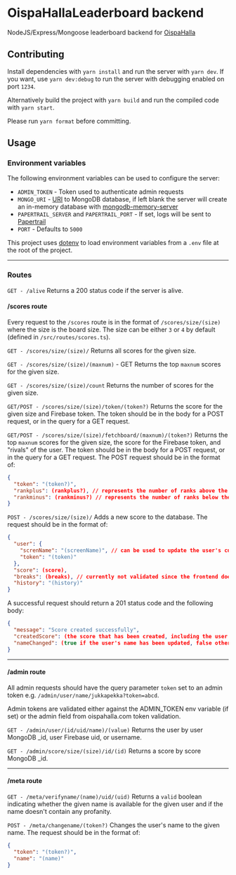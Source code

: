 # OispaHallaLeaderboard backend

NodeJS/Express/Mongoose leaderboard backend for [OispaHalla](https://github.com/hallabois/OispaHalla)

## Contributing

Install dependencies with `yarn install` and run the server with `yarn dev`. If you want, use `yarn dev:debug` to run the server with debugging enabled on port `1234`.

Alternatively build the project with `yarn build` and run the compiled code with `yarn start`.

Please run `yarn format` before committing.

## Usage

### Environment variables

The following environment variables can be used to configure the server:

- `ADMIN_TOKEN` - Token used to authenticate admin requests
- `MONGO_URI` - [URI](https://www.mongodb.com/docs/manual/reference/connection-string/) to MongoDB database, if left blank the server will create an in-memory database with [mongodb-memory-server](https://www.npmjs.com/package/mongodb-memory-server)
- `PAPERTRAIL_SERVER` and `PAPERTRAIL_PORT` - If set, logs will be sent to [Papertrail](https://papertrailapp.com/)
- `PORT` - Defaults to `5000`

This project uses [dotenv](https://www.npmjs.com/package/dotenv) to load environment variables from a `.env` file at the root of the project.

---

### Routes

`GET - /alive`
Returns a 200 status code if the server is alive.

#### /scores route

Every request to the `/scores` route is in the format of `/scores/size/(size)` where the size is the board size. The size can be either `3` or `4` by default (defined in `/src/routes/scores.ts`).

`GET - /scores/size/(size)/`
Returns all scores for the given size.

`GET - /scores/size/(size)/(maxnum)` - GET
Returns the top `maxnum` scores for the given size.

`GET - /scores/size/(size)/count`
Returns the number of scores for the given size.

`GET/POST - /scores/size/(size)/token/(token?)`
Returns the score for the given size and Firebase token. The token should be in the body for a POST request, or in the query for a GET request.

`GET/POST - /scores/size/(size)/fetchboard/(maxnum)/(token?)`
Returns the top `maxnum` scores for the given size, the score for the Firebase token, and "rivals" of the user. The token should be in the body for a POST request, or in the query for a GET request. The POST request should be in the format of:

```json
{
  "token": "(token?)",
  "rankplus": (rankplus?), // represents the number of ranks above the user's rank to include (=worse scores)
  "rankminus": (rankminus?) // represents the number of ranks below the user's rank to include (= better scores)
}
```

`POST - /scores/size/(size)/`
Adds a new score to the database. The request should be in the format of:

```json
{
  "user": {
    "screnName": "(screenName)", // can be used to update the user's current name
    "token": "(token)"
  },
  "score": (score),
  "breaks": (breaks), // currently not validated since the frontend doesn't keep track of breaks, so the leaderboard uses the one returned by HAC
  "history": "(history)"
}
```

A successful request should return a 201 status code and the following body:

```json
{
  "message": "Score created successfully",
  "createdScore": (the score that has been created, including the user and hash information)
  "nameChanged": (true if the user's name has been updated, false otherwise)
}
```

---

#### /admin route

All admin requests should have the query parameter `token` set to an admin token e.g. `/admin/user/name/jukkapekka?token=abcd`.

Admin tokens are validated either against the ADMIN_TOKEN env variable (if set) or the admin field from oispahalla.com token validation.

`GET - /admin/user/(id/uid/name)/(value)`
Returns the user by user MongoDB \_id, user Firebase uid, or username.

`GET - /admin/score/size/(size)/id/(id)`
Returns a score by score MongoDB \_id.

---

#### /meta route

`GET - /meta/verifyname/(name)/uid/(uid)`
Returns a `valid` boolean indicating whether the given name is available for the given user and if the name doesn't contain any profanity.

`POST - /meta/changename/(token?)`
Changes the user's name to the given name. The request should be in the format of:

```json
{
  "token": "(token?)",
  "name": "(name)"
}
```

